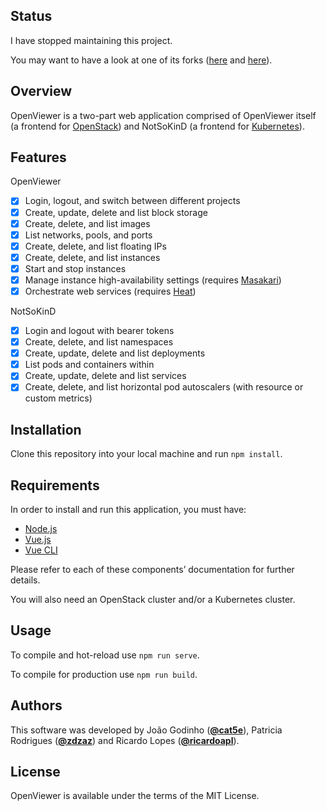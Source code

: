 ## Status

I have stopped maintaining this project.

You may want to have a look at one of its forks ([here](https://github.com/cat5e/openviewer) and [here](https://github.com/zdzaz/openviewer)).

## Overview

OpenViewer is a two-part web application comprised of OpenViewer itself (a frontend for [OpenStack](https://www.openstack.org/)) and NotSoKinD (a frontend for [Kubernetes](https://kubernetes.io/)).

## Features

OpenViewer

- [x] Login, logout, and switch between different projects
- [x] Create, update, delete and list block storage
- [x] Create, delete, and list images
- [x] List networks, pools, and ports
- [x] Create, delete, and list floating IPs
- [x] Create, delete, and list instances
- [x] Start and stop instances
- [x] Manage instance high-availability settings (requires [Masakari](https://www.openstack.org/software/releases/ussuri/components/masakari))
- [x] Orchestrate web services (requires [Heat](https://www.openstack.org/software/releases/ussuri/components/heat))

NotSoKinD

- [x] Login and logout with bearer tokens
- [x] Create, delete, and list namespaces
- [x] Create, update, delete and list deployments
- [x] List pods and containers within
- [x] Create, update, delete and list services
- [x] Create, delete, and list horizontal pod autoscalers (with resource or custom metrics)

## Installation

Clone this repository into your local machine and run ```npm install```.

## Requirements

In order to install and run this application, you must have:

- [Node.js](https://nodejs.org/en/)
- [Vue.js](https://vuejs.org/)
- [Vue CLI](https://cli.vuejs.org/)

Please refer to each of these components’ documentation for further details.

You will also need an OpenStack cluster and/or a Kubernetes cluster.

## Usage

To compile and hot-reload use `npm run serve`.

To compile for production use `npm run build`.

## Authors

This software was developed by João Godinho ([**@cat5e**](https://github.com/cat5e)), Patricia Rodrigues ([**@zdzaz**](https://github.com/zdzaz)) and Ricardo Lopes ([**@ricardoapl**](https://github.com/ricardoapl)).

## License

OpenViewer is available under the terms of the MIT License.